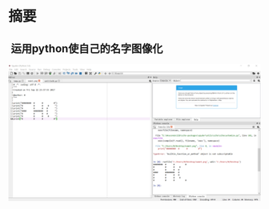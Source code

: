 # 摘要
##  运用python使自己的名字图像化
![](https://github.com/po1sonace/computational_physics_N2015301510023/blob/master/L4SA0_I53PC9GGEE%24A%24ZLKW.png)
